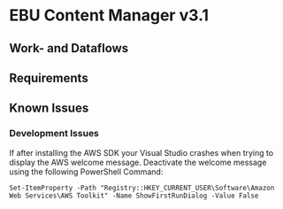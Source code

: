 ﻿# EBU Content Manager v3.1

## Work- and Dataflows


## Requirements


## Known Issues

### Development Issues

If after installing the AWS SDK your Visual Studio crashes when trying to display the AWS
welcome message. Deactivate the welcome message using the following PowerShell Command:
```
Set-ItemProperty -Path "Registry::HKEY_CURRENT_USER\Software\Amazon Web Services\AWS Toolkit" -Name ShowFirstRunDialog -Value False
```
